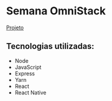 # Semana OmniStack

[Projeto](https://rocketseat.com.br/week-7/aulas)

## Tecnologias utilizadas: 
- Node
- JavaScript
- Express
- Yarn
- React
- React Native

